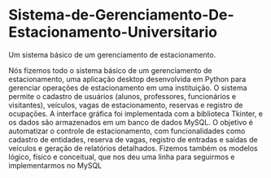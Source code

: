 # Sistema-de-Gerenciamento-De-Estacionamento-Universitario
Um sistema básico de um gerenciamento de estacionamento.

Nós fizemos todo o sistema básico de um gerenciamento de estacionamento, uma aplicação desktop desenvolvida em Python para gerenciar operações de estacionamento em uma instituição. O sistema permite o cadastro de usuários (alunos, professores, funcionários e visitantes), veículos, vagas de estacionamento, reservas e registro de ocupações. A interface gráfica foi implementada com a biblioteca Tkinter, e os dados são armazenados em um banco de dados MySQL. O objetivo é automatizar o controle de estacionamento, com funcionalidades como cadastro de entidades, reserva de vagas, registro de entradas e saídas de veículos e geração de relatórios detalhados. Fizemos também os modelos lógico, físico e conceitual, que nos deu uma linha para seguirmos e implementarmos no MySQL
